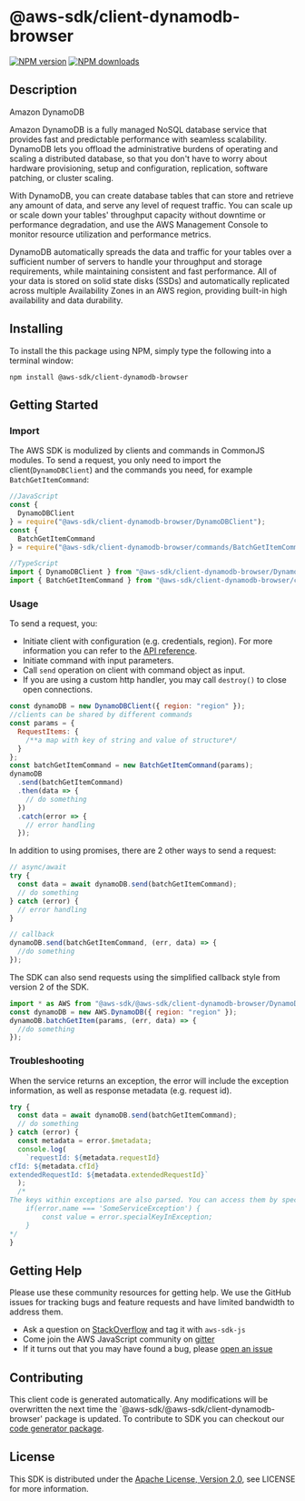 # @aws-sdk/client-dynamodb-browser

[![NPM version](https://img.shields.io/npm/v/@aws-sdk/client-dynamodb-browser/preview.svg)](https://www.npmjs.com/package/@aws-sdk/client-dynamodb-browser)
[![NPM downloads](https://img.shields.io/npm/dm/@aws-sdk/client-dynamodb-browser.svg)](https://www.npmjs.com/package/@aws-sdk/client-dynamodb-browser)

## Description

<fullname>Amazon DynamoDB</fullname> <p>Amazon DynamoDB is a fully managed NoSQL database service that provides fast and predictable performance with seamless scalability. DynamoDB lets you offload the administrative burdens of operating and scaling a distributed database, so that you don't have to worry about hardware provisioning, setup and configuration, replication, software patching, or cluster scaling.</p> <p>With DynamoDB, you can create database tables that can store and retrieve any amount of data, and serve any level of request traffic. You can scale up or scale down your tables' throughput capacity without downtime or performance degradation, and use the AWS Management Console to monitor resource utilization and performance metrics.</p> <p>DynamoDB automatically spreads the data and traffic for your tables over a sufficient number of servers to handle your throughput and storage requirements, while maintaining consistent and fast performance. All of your data is stored on solid state disks (SSDs) and automatically replicated across multiple Availability Zones in an AWS region, providing built-in high availability and data durability. </p>

## Installing

To install the this package using NPM, simply type the following into a terminal window:

```
npm install @aws-sdk/client-dynamodb-browser
```

## Getting Started

### Import

The AWS SDK is modulized by clients and commands in CommonJS modules. To send a request, you only need to import the client(`DynamoDBClient`) and the commands you need, for example `BatchGetItemCommand`:

```javascript
//JavaScript
const {
  DynamoDBClient
} = require("@aws-sdk/client-dynamodb-browser/DynamoDBClient");
const {
  BatchGetItemCommand
} = require("@aws-sdk/client-dynamodb-browser/commands/BatchGetItemCommand");
```

```javascript
//TypeScript
import { DynamoDBClient } from "@aws-sdk/client-dynamodb-browser/DynamoDBClient";
import { BatchGetItemCommand } from "@aws-sdk/client-dynamodb-browser/commands/BatchGetItemCommand";
```

### Usage

To send a request, you:

- Initiate client with configuration (e.g. credentials, region). For more information you can refer to the [API reference][].
- Initiate command with input parameters.
- Call `send` operation on client with command object as input.
- If you are using a custom http handler, you may call `destroy()` to close open connections.

```javascript
const dynamoDB = new DynamoDBClient({ region: "region" });
//clients can be shared by different commands
const params = {
  RequestItems: {
    /**a map with key of string and value of structure*/
  }
};
const batchGetItemCommand = new BatchGetItemCommand(params);
dynamoDB
  .send(batchGetItemCommand)
  .then(data => {
    // do something
  })
  .catch(error => {
    // error handling
  });
```

In addition to using promises, there are 2 other ways to send a request:

```javascript
// async/await
try {
  const data = await dynamoDB.send(batchGetItemCommand);
  // do something
} catch (error) {
  // error handling
}
```

```javascript
// callback
dynamoDB.send(batchGetItemCommand, (err, data) => {
  //do something
});
```

The SDK can also send requests using the simplified callback style from version 2 of the SDK.

```javascript
import * as AWS from "@aws-sdk/@aws-sdk/client-dynamodb-browser/DynamoDB";
const dynamoDB = new AWS.DynamoDB({ region: "region" });
dynamoDB.batchGetItem(params, (err, data) => {
  //do something
});
```

### Troubleshooting

When the service returns an exception, the error will include the exception information, as well as response metadata (e.g. request id).

```javascript
try {
  const data = await dynamoDB.send(batchGetItemCommand);
  // do something
} catch (error) {
  const metadata = error.$metadata;
  console.log(
    `requestId: ${metadata.requestId}
cfId: ${metadata.cfId}
extendedRequestId: ${metadata.extendedRequestId}`
  );
  /*
The keys within exceptions are also parsed. You can access them by specifying exception names:
    if(error.name === 'SomeServiceException') {
        const value = error.specialKeyInException;
    }
*/
}
```

## Getting Help

Please use these community resources for getting help. We use the GitHub issues for tracking bugs and feature requests and have limited bandwidth to address them.

- Ask a question on [StackOverflow](https://stackoverflow.com/questions/tagged/aws-sdk-js) and tag it with `aws-sdk-js`
- Come join the AWS JavaScript community on [gitter](https://gitter.im/aws/aws-sdk-js-v3)
- If it turns out that you may have found a bug, please [open an issue](https://github.com/aws/aws-sdk-js-v3/issues)

## Contributing

This client code is generated automatically. Any modifications will be overwritten the next time the `@aws-sdk/@aws-sdk/client-dynamodb-browser' package is updated. To contribute to SDK you can checkout our [code generator package][].

## License

This SDK is distributed under the
[Apache License, Version 2.0](http://www.apache.org/licenses/LICENSE-2.0),
see LICENSE for more information.

[code generator package]: https://github.com/aws/aws-sdk-js-v3/tree/master/packages/service-types-generator
[api reference]: https://docs.aws.amazon.com/AWSJavaScriptSDK/latest/
